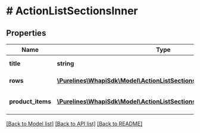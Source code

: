 # # ActionListSectionsInner

## Properties

Name | Type | Description | Notes
------------ | ------------- | ------------- | -------------
**title** | **string** | Title of the section | [optional]
**rows** | [**\Purelines\WhapiSdk\Model\ActionListSectionsInnerRowsInner[]**](ActionListSectionsInnerRowsInner.md) | Rows of the section | [optional]
**product_items** | [**\Purelines\WhapiSdk\Model\ActionListSectionsInnerProductItemsInner[]**](ActionListSectionsInnerProductItemsInner.md) | Product items of the section | [optional]

[[Back to Model list]](../../README.md#models) [[Back to API list]](../../README.md#endpoints) [[Back to README]](../../README.md)
